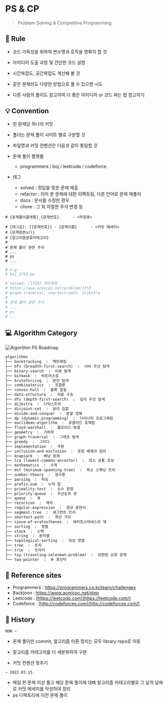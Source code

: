 # PS & CP

> Problem Solving & Competitive Programming


## :muscle: Rule

- 코드 가독성을 위하여 변수명과 로직을 명확히 할 것

- 아이디어 도출 과정 및 간단한 코드 설명
- 시간복잡도, 공간복잡도 계산해 볼 것
- 같은 문제라도 다양한 방법으로 풀 수 있으면 시도
- 다른 사람의 풀이도 참고하여 더 좋은 아이디어 or 코드 짜는 법 참고하기

## :bulb: Convention

- 한 문제당 하나의 커밋

- 폴더는 문제 풀이 사이트 별로 구분할 것
- 파일명과 커밋 컨벤션은 다음과 같이 통일할 것
- 문제 풀이 플랫폼
  - programmers / boj / leetcode / codeforce
- 태그
  - solved : 정답을 맞춘 문제 제출
  - refactor : 이미 푼 문제에 대한 리팩토링, 다른 언어로 문제 재풀이
  - docs : 문서를 수정한 경우
  - chore : 그 외 자잘한 주석 변경 등

```
# {문제풀이플랫폼}_{문제번호}		- <파일명>

# {태그값}: [{문제번호}] - {문제이름}		- <커밋 메세지>
# {문제원본url}
# {알고리즘분류카테고리}
#
# 문제 풀이 관련 주석
# ...
# ps
# ...
```

```python
# e.g.
# boj_1753.py

# solved: [1753] 최단경로
# https://www.acmicpc.net/problem/1753
# graph-traversal, shortest-path, dijkstra
#
# 문제 풀이 관련 주석
# ...
# ps
# ...
```

## :computer: Algorithm Category

![Algorithm PS Roadmap](https://user-images.githubusercontent.com/82948893/158559705-17be3b9a-eb86-4cbe-8359-1da744ffc27f.png)

```markdown
algorithms
├── backtracking  :  백트래킹
├── bfs (breadth-first-search)  :  너비 우선 탐색
├── binary-search  :  이분 탐색
├── bitmask  :  비트마스킹
├── bruteforcing  :  완전 탐색
├── combinatorics  :  조합론
├── convex-hull  :  볼록 껍질
├── data-structure  :  자료 구조
├── dfs (depth-first-search)  :  깊이 우선 탐색
├── dijkstra  :  다익스트라
├── disjoint-set  :  분리 집합
├── divide-and-conquer  :  분할 정복
├── dp (dynamic-programming)  :  다이나믹 프로그래밍
├── euclidean-algorithm  :  유클리드 호제법
├── floyd-warshall  :  플로이드-워셜
├── geometry  :  기하학
├── graph-traversal  :  그래프 탐색
├── greedy  :  그리디
├── implementation  :  구현
├── inclusion-and-exclusion  :  포함 배제의 원리
├── knapsack  :  배낭 문제
├── lca (lowest-common-ancestor)  :  최소 공통 조상
├── mathematics  :  수학
├── mst (minimum-spanning-tree)  :  최소 스패닝 트리
├── number-theory  :  정수론
├── parsing  :  파싱
├── prefix-sum  :  누적 합
├── primality-test  :  소수 판정
├── priority-queue  :  우선순위 큐
├── queue  :  큐
├── recursion  :  재귀
├── regular-expression  :  정규 표현식
├── segment-tree  :  세그먼트 트리
├── shortest-path  :  최단 거리
├── sieve-of-eratosthenes  :  에라토스테네스의 체
├── sorting  :  정렬
├── stack  :  스택
├── string  :  문자열
├── topological-sorting  :  위상 정렬
├── tree  :  트리
├── trie  :  트라이
├── tsp (traveling-salesman-problem)  :  외판원 순회 문제
└── two-pointer  :  투 포인터
```

## :bookmark_tabs: Reference sites

- Programmers : https://programmers.co.kr/learn/challenges
- Backjoon : https://www.acmicpc.net/step 
- Leetcode : [https://leetcode.com](https://leetcode.com/)  
- Codeforce : [http://codeforces.com](http://codeforces.com/)

## :black_square_button: History

```NOW ~```

- 문제 풀이만 commit, 알고리즘 이론 정리는 모두 library repo로 이동

- 알고리즘 카테고리를 더 세분화하여 구분
- 커밋 컨벤션 맞추기

```~ 2022.03.15.```

- 매일 한 문제 이상 풀고 해당 문제 풀이에 대해 알고리즘 카테고리별로 그 날의 날짜로 커밋 메세지를 작성하여 정리
- ps 디렉토리에 이전 문제 풀이
